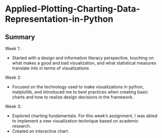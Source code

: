 # Applied-Plotting-Charting-Data-Representation-in-Python


## Summary

Week 1:
- Started with a design and information literacy perspective, touching on what makes a good and bad visualization, and what statistical measures translate into in terms of visualizations

Week 2:
- Focused on the technology used to make visualizations in python, matplotlib, and introduced me to best practices when creating basic charts and how to realize design decisions in the framework. 

Week 3:
- Explored charting fundamentals. For this week’s assignment, I was abled to implement a new visualization technique based on academic research. 
- Created an interactive chart.
